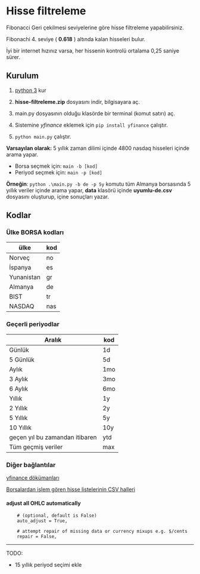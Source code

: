 # Hisse filtreleme

Fibonacci Geri çekilmesi seviyelerine göre hisse filtreleme yapabilirsiniz.

Fibonachi 4. seviye ( **0.618** ) altında kalan hisseleri bulur.

İyi bir internet hızınız varsa, her hissenin kontrolü ortalama 0,25 saniye sürer.

## Kurulum

1. [python 3](https://www.python.org/downloads/) kur

1. **hisse-filtreleme.zip** dosyasını indir, bilgisayara aç.
1. main.py dosyasının olduğu klasörde bir terminal (komut satırı) aç.
1. Sistemine _yfinance_ eklemek için `pip install yfinance` çalıştır.
1. `python main.py` çalıştır.

**Varsayılan olarak:** 5 yıllık zaman dilimi içinde 4800 nasdaq hisseleri içinde arama yapar.

* Borsa seçmek için: `main -b [kod]`
* Periyod seçmek için: `main -p [kod]`

**Örneğin**: `python .\main.py -b de -p 5y` komutu tüm Almanya borsasında 5 yıllık veriler içinde arama yapar, **data** klasörü içinde **uyumlu-de.csv** dosyasını oluşturup, içine sonuçları yazar.

## Kodlar

### Ülke BORSA kodları

| ülke | kod|
-------|----|
| Norveç |no|
| İspanya | es |
| Yunanistan |gr |
| Almanya |de |
| BIST |tr |
| NASDAQ |nas |

### Geçerli periyodlar

| Aralık | kod|
|----------|----|
| Günlük   |1d|
| 5 Günlük | 5d |
| Aylık    |1mo |
| 3 Aylık  |3mo |
| 6 Aylık  |6mo |
| Yıllık   |1y |
| 2 Yıllık |2y |
| 5 Yıllık |5y |
| 10 Yıllık|10y |
| geçen yıl bu zamandan itibaren |ytd |
| Tüm geçmiş veriler |max |

### Diğer bağlantılar

[yfinance dökümanları](https://openbase.com/python/yfinance/documentation)

[Borsalardan işlem gören hisse listelerinin CSV halleri](https://www.nasdaq.com/market-activity/stocks/screener)

#### adjust all OHLC automatically

        # (optional, default is False)
        auto_adjust = True,

        # attempt repair of missing data or currency mixups e.g. $/cents
        repair = False,

---

TODO:

* 15 yıllık periyod seçimi ekle
